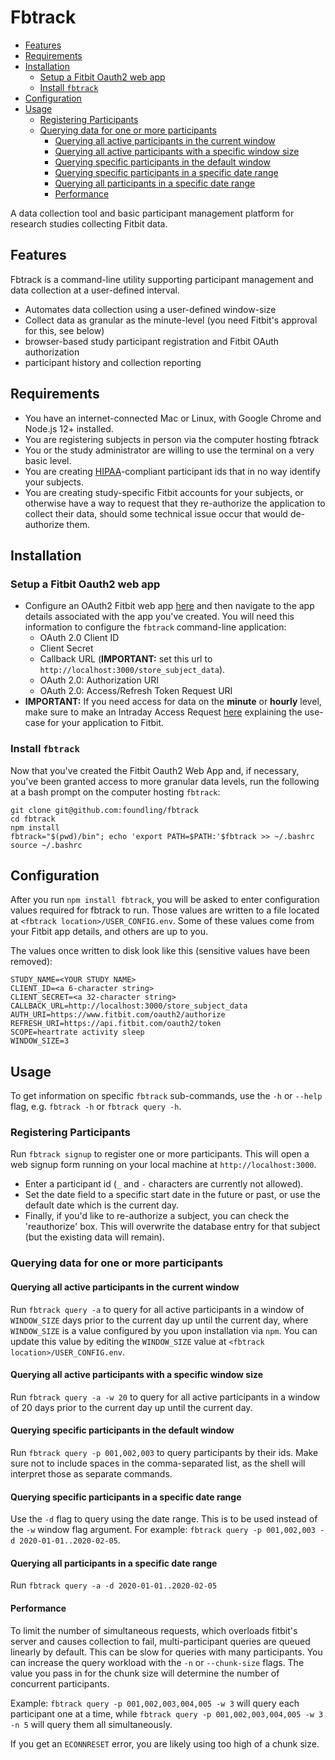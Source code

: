 # Fbtrack

* [Features](#features)
* [Requirements](#requirements)
* [Installation](#installation)
  + [Setup a Fitbit Oauth2 web app](#setup-a-fitbit-oauth2-web-app)
  + [Install `fbtrack`](#install-fbtrack)
* [Configuration](#configuration)
* [Usage](#usage)
  + [Registering Participants](#registering-participants)
  + [Querying data for one or more participants](#querying-data-for-one-or-more-participants)
    - [Querying all active participants in the current window](#querying-all-active-participants-in-the-current-window)
    - [Querying all active participants with a specific window size](#querying-all-active-participants-with-a-specific-window-size)
    - [Querying specific participants in the default window](#querying-specific-participants-in-the-default-window)
    - [Querying specific participants in a specific date range](#querying-specific-participants-in-a-specific-date-range)
    - [Querying all participants in a specific date range](#querying-all-participants-in-a-specific-date-range)
    - [Performance](#performance)

A data collection tool and basic participant management platform for research studies collecting Fitbit data.

## Features

Fbtrack is a command-line utility supporting participant management and data collection at a user-defined interval. 

- Automates data collection using a user-defined window-size
- Collect data as granular as the minute-level (you need Fitbit's approval for this, see below)
- browser-based study participant registration and Fitbit OAuth authorization
- participant history and collection reporting


## Requirements

- You have an internet-connected Mac or Linux, with Google Chrome and Node.js 12+ installed. 
- You are registering subjects in person via the computer hosting fbtrack
- You or the study administrator are willing to use the terminal on a very basic level.
- You are creating [HIPAA](https://www.hhs.gov/hipaa/for-professionals/privacy/laws-regulations/index.html)-compliant participant ids that in no way identify your subjects.
- You are creating study-specific Fitbit accounts for your subjects, or otherwise have a way to request that they re-authorize the application to collect their data, should some technical issue occur that would de-authorize them.

## Installation

### Setup a Fitbit Oauth2 web app

- Configure an OAuth2 Fitbit web app [here](https://dev.fitbit.com/apps/new) and then navigate to the app details associated with the app you've created. You will need this information to configure the `fbtrack` command-line application:
  + OAuth 2.0 Client ID
  + Client Secret
  + Callback URL (**IMPORTANT:** set this url to `http://localhost:3000/store_subject_data`).
  + OAuth 2.0: Authorization URI
  + OAuth 2.0: Access/Refresh Token Request URI
- **IMPORTANT:** If you need access for data on the **minute** or **hourly** level, make sure to make an Intraday Access Request [here](https://dev.fitbit.com/build/reference/web-api/intraday-requests/) explaining the use-case for your application to Fitbit.


### Install `fbtrack`

Now that you've created the Fitbit Oauth2 Web App and, if necessary, you've been granted access to more granular data levels, run the following at a bash prompt on the computer hosting `fbtrack`:


```console
git clone git@github.com:foundling/fbtrack
cd fbtrack
npm install
fbtrack="$(pwd)/bin"; echo 'export PATH=$PATH:'$fbtrack >> ~/.bashrc
source ~/.bashrc
```


## Configuration

After you run `npm install fbtrack`, you will be asked to enter configuration values required for fbtrack to run.  Those values are written to a file located at `<fbtrack location>/USER_CONFIG.env`. Some of these values come from your Fitbit app details, and others are up to you.

The values once written to disk look like this (sensitive values have been removed):

```
STUDY_NAME=<YOUR STUDY NAME>
CLIENT_ID=<a 6-character string>
CLIENT_SECRET=<a 32-character string>
CALLBACK_URL=http://localhost:3000/store_subject_data
AUTH_URI=https://www.fitbit.com/oauth2/authorize
REFRESH_URI=https://api.fitbit.com/oauth2/token
SCOPE=heartrate activity sleep
WINDOW_SIZE=3
```


## Usage

To get information on specific `fbtrack` sub-commands, use the `-h` or `--help` flag, e.g. `fbtrack -h` or `fbtrack query -h`.

### Registering Participants

Run `fbtrack signup` to register one or more participants.  This will open a web signup form running on your local machine at `http://localhost:3000`.
- Enter a participant id (`_` and `-` characters are currently not allowed).
- Set the date field to a specific start date in the future or past, or use the default date which is the current day.
- Finally, if you'd like to re-authorize a subject, you can check the 'reauthorize' box.  This will overwrite the database entry for that subject (but the existing data will remain).

### Querying data for one or more participants

#### Querying all active participants in the current window

Run `fbtrack query -a` to query for all active participants in a window of `WINDOW_SIZE` days prior to the current day up until the current day, where `WINDOW_SIZE` is a value configured by you upon installation via `npm`.  You can update this value by editing the `WINDOW_SIZE` value at `<fbtrack location>/USER_CONFIG.env`. 

#### Querying all active participants with a specific window size

Run `fbtrack query -a -w 20` to query for all active participants in a window of 20 days prior to the current day up until the current day.

#### Querying specific participants in the default window

Run `fbtrack query -p 001,002,003` to query participants  by their ids.  Make sure not to include spaces in the comma-separated list, as the shell will interpret those as separate commands.

#### Querying specific participants in a specific date range

Use the `-d` flag to query using the date range.  This is to be used instead of the `-w` window flag argument. For example: `fbtrack query -p 001,002,003 -d 2020-01-01..2020-02-05`.

#### Querying all participants in a specific date range

Run `fbtrack query -a -d 2020-01-01..2020-02-05`

#### Performance

To limit the number of simultaneous requests, which overloads fitbit's server and causes collection to fail, multi-participant queries are queued linearly by default. This can be slow for queries with many participants.  You can increase the query workload with the `-n` or `--chunk-size` flags.  The value you pass in for the chunk size will determine the number of concurrent participants.

Example: `fbtrack query -p 001,002,003,004,005 -w 3` will query each participant one at a time, while `fbtrack query -p 001,002,003,004,005 -w 3 -n 5` will query them all simultaneously.

If you get an `ECONNRESET` error, you are likely using too high of a chunk size. 
